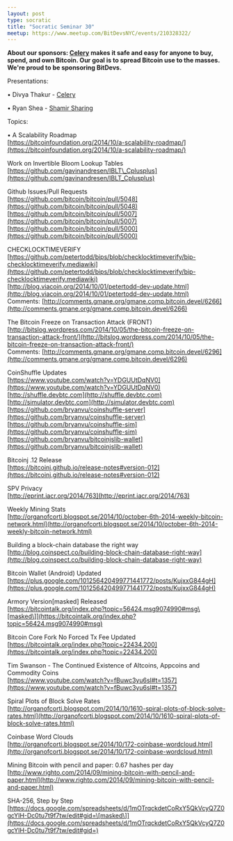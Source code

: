 ```yaml
---
layout: post
type: socratic
title: "Socratic Seminar 30"
meetup: https://www.meetup.com/BitDevsNYC/events/210328322/
---
```


**About our sponsors: [Celery](http://gocelery.com/) makes it safe and easy for anyone to buy, spend, and own Bitcoin. Our goal is to spread Bitcoin use to the masses. We're proud to be sponsoring BitDevs.**

Presentations:

• Divya Thakur - [Celery](http://gocelery.com/)

• Ryan Shea - [Shamir Sharing](https://github.com/onenameio/secret-sharing)

Topics:

• A Scalability Roadmap  
[](https://bitcoinfoundation.org/2014/10/a-scalability-roadmap/)[https://bitcoinfoundation.org/2014/10/a-scalability-roadmap/](https://bitcoinfoundation.org/2014/10/a-scalability-roadmap/)

Work on Invertible Bloom Lookup Tables  
[](https://github.com/gavinandresen/IBLT_Cplusplus)[https://github.com/gavinandresen/IBLT\_Cplusplus](https://github.com/gavinandresen/IBLT_Cplusplus)

Github Issues/Pull Requests  
[](https://github.com/bitcoin/bitcoin/pull/5048)[https://github.com/bitcoin/bitcoin/pull/5048](https://github.com/bitcoin/bitcoin/pull/5048)  
[](https://github.com/bitcoin/bitcoin/pull/5007)[https://github.com/bitcoin/bitcoin/pull/5007](https://github.com/bitcoin/bitcoin/pull/5007)  
[](https://github.com/bitcoin/bitcoin/pull/5000)[https://github.com/bitcoin/bitcoin/pull/5000](https://github.com/bitcoin/bitcoin/pull/5000)

CHECKLOCKTIMEVERIFY  
[](https://github.com/petertodd/bips/blob/checklocktimeverify/bip-checklocktimeverify.mediawiki)[https://github.com/petertodd/bips/blob/checklocktimeverify/bip-checklocktimeverify.mediawiki](https://github.com/petertodd/bips/blob/checklocktimeverify/bip-checklocktimeverify.mediawiki)  
[](http://blog.viacoin.org/2014/10/01/petertodd-dev-update.html)[http://blog.viacoin.org/2014/10/01/petertodd-dev-update.html](http://blog.viacoin.org/2014/10/01/petertodd-dev-update.html)  
Comments: [](http://comments.gmane.org/gmane.comp.bitcoin.devel/6266)[http://comments.gmane.org/gmane.comp.bitcoin.devel/6266](http://comments.gmane.org/gmane.comp.bitcoin.devel/6266)

The Bitcoin Freeze on Transaction Attack (FRONT)  
[](http://bitslog.wordpress.com/2014/10/05/the-bitcoin-freeze-on-transaction-attack-front/)[http://bitslog.wordpress.com/2014/10/05/the-bitcoin-freeze-on-transaction-attack-front/](http://bitslog.wordpress.com/2014/10/05/the-bitcoin-freeze-on-transaction-attack-front/)  
Comments: [](http://comments.gmane.org/gmane.comp.bitcoin.devel/6296)[http://comments.gmane.org/gmane.comp.bitcoin.devel/6296](http://comments.gmane.org/gmane.comp.bitcoin.devel/6296)

CoinShuffle Updates  
[](https://www.youtube.com/watch?v=YDGUUtDqNV0)[https://www.youtube.com/watch?v=YDGUUtDqNV0](https://www.youtube.com/watch?v=YDGUUtDqNV0)  
[](http://shuffle.devbtc.com)[http://shuffle.devbtc.com](http://shuffle.devbtc.com)  
[](http://simulator.devbtc.com)[http://simulator.devbtc.com](http://simulator.devbtc.com)  
[](https://github.com/bryanvu/coinshuffle-server)[https://github.com/bryanvu/coinshuffle-server](https://github.com/bryanvu/coinshuffle-server)  
[](https://github.com/bryanvu/coinshuffle-sim)[https://github.com/bryanvu/coinshuffle-sim](https://github.com/bryanvu/coinshuffle-sim)  
[](https://github.com/bryanvu/bitcoinjslib-wallet)[https://github.com/bryanvu/bitcoinjslib-wallet](https://github.com/bryanvu/bitcoinjslib-wallet)

Bitcoinj .12 Release  
[](https://bitcoinj.github.io/release-notes#version-012)[https://bitcoinj.github.io/release-notes#version-012](https://bitcoinj.github.io/release-notes#version-012)

SPV Privacy  
[](http://eprint.iacr.org/2014/763)[http://eprint.iacr.org/2014/763](http://eprint.iacr.org/2014/763)

Weekly Mining Stats  
[](http://organofcorti.blogspot.se/2014/10/october-6th-2014-weekly-bitcoin-network.html)[http://organofcorti.blogspot.se/2014/10/october-6th-2014-weekly-bitcoin-network.html](http://organofcorti.blogspot.se/2014/10/october-6th-2014-weekly-bitcoin-network.html)

Building a block-chain database the right way  
[](http://blog.coinspect.co/building-block-chain-database-right-way)[http://blog.coinspect.co/building-block-chain-database-right-way](http://blog.coinspect.co/building-block-chain-database-right-way)

Bitcoin Wallet (Android) Updated  
[](https://plus.google.com/101256420499771441772/posts/KujxxG844gH)[https://plus.google.com/101256420499771441772/posts/KujxxG844gH](https://plus.google.com/101256420499771441772/posts/KujxxG844gH)

Armory Version\[masked\] Released  
[](https://bitcointalk.org/index.php?topic=56424.msg9074990#msg)[https://bitcointalk.org/index.php?topic=56424.msg9074990#msg\[masked\]](https://bitcointalk.org/index.php?topic=56424.msg9074990#msg)

Bitcoin Core Fork No Forced Tx Fee Updated  
[](https://bitcointalk.org/index.php?topic=22434.200)[https://bitcointalk.org/index.php?topic=22434.200](https://bitcointalk.org/index.php?topic=22434.200)

Tim Swanson - The Continued Existence of Altcoins, Appcoins and Commodity Coins  
[](https://www.youtube.com/watch?v=fBuwc3yu6sI#t=1357)[https://www.youtube.com/watch?v=fBuwc3yu6sI#t=1357](https://www.youtube.com/watch?v=fBuwc3yu6sI#t=1357)

Spiral Plots of Block Solve Rates  
[](http://organofcorti.blogspot.com/2014/10/1610-spiral-plots-of-block-solve-rates.html)[http://organofcorti.blogspot.com/2014/10/1610-spiral-plots-of-block-solve-rates.html](http://organofcorti.blogspot.com/2014/10/1610-spiral-plots-of-block-solve-rates.html)

Coinbase Word Clouds  
[](http://organofcorti.blogspot.se/2014/10/172-coinbase-wordcloud.html)[http://organofcorti.blogspot.se/2014/10/172-coinbase-wordcloud.html](http://organofcorti.blogspot.se/2014/10/172-coinbase-wordcloud.html)

Mining Bitcoin with pencil and paper: 0.67 hashes per day  
[](http://www.righto.com/2014/09/mining-bitcoin-with-pencil-and-paper.html)[http://www.righto.com/2014/09/mining-bitcoin-with-pencil-and-paper.html](http://www.righto.com/2014/09/mining-bitcoin-with-pencil-and-paper.html)

SHA-256, Step by Step  
[](https://docs.google.com/spreadsheets/d/1mOTrqckdetCoRxY5QkVcyQ7Z0gcYIH-Dc0tu7t9f7tw/edit#gid=)[https://docs.google.com/spreadsheets/d/1mOTrqckdetCoRxY5QkVcyQ7Z0gcYIH-Dc0tu7t9f7tw/edit#gid=\[masked\]](https://docs.google.com/spreadsheets/d/1mOTrqckdetCoRxY5QkVcyQ7Z0gcYIH-Dc0tu7t9f7tw/edit#gid=)
